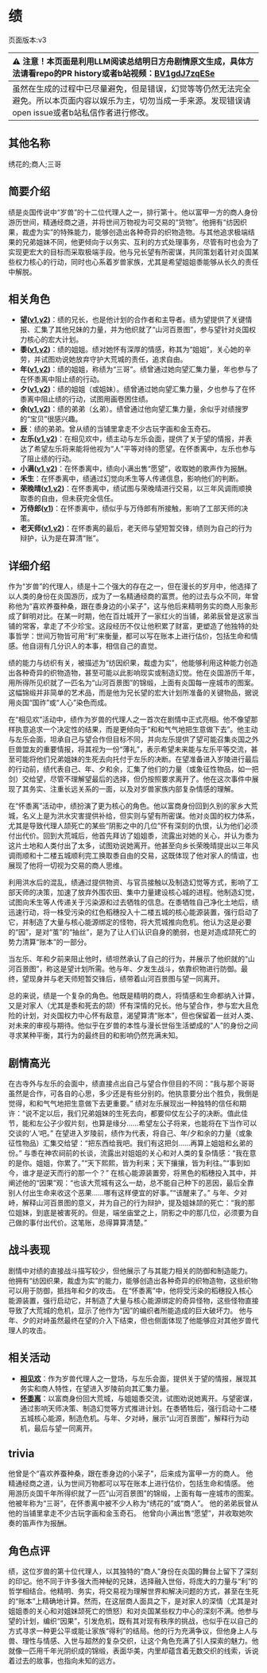# 绩
页面版本:v3
 

| :warning: 注意！本页面是利用LLM阅读总结明日方舟剧情原文生成，具体方法请看repo的PR history或者b站视频：[BV1gdJ7zqESe](https://www.bilibili.com/video/BV1gdJ7zqESe/)         |
|:----------------------------|
| 虽然在生成的过程中已尽量避免，但是错误，幻觉等等仍然无法完全避免。所以本页面内容以娱乐为主，切勿当成一手来源。发现错误请open issue或者b站私信作者进行修改。|



## 其他名称
绣花的;商人;三哥
## 简要介绍
绩是炎国传说中“岁兽”的十二位代理人之一，排行第十。他以富甲一方的商人身份游历世间，精通经商之道，并将世间万物视为可交易的“货物”。他拥有“纺因织果，裁虚为实”的特殊能力，能够创造出各种奇异的织物造物。与其他追求极端结果的兄弟姐妹不同，他更倾向于以务实、互利的方式处理事务，尽管有时也会为了实现更宏大的目标而采取极端手段。他与兄长望有所密谋，共同策划着针对炎国某些权力核心的行动，同时也心系着岁兽家族，尤其是希望姐姐黍能够从长久的责任中解脱。
## 相关角色
-   **望([v1](../chars/extended_char_wang.md),[v2](extended_char_wang.md))**：绩的兄长，也是他计划的合作者和主导者。绩为望提供了关键情报、汇集了其他兄妹的力量，并为他织就了“山河百景图”，参与望针对炎国权力核心的宏大计划。
-   **黍([v1](../chars/char_2025_shu.md),[v2](char_2025_shu.md))**：绩的姐姐。绩对她怀有深厚的情感，称其为“姐姐”，关心她的辛劳，并试图劝说她放弃守护大荒城的责任，追求自由。
-   **年([v1](../chars/char_2014_nian.md),[v2](char_2014_nian.md))**：绩的姐姐，称绩为“三哥”。绩曾通过她向望汇集力量，年也参与了在怀黍离中阻止绩的行动。
-   **夕([v1](../chars/char_2015_dusk.md),[v2](char_2015_dusk.md))**：绩的姐姐（或姐妹）。绩曾通过她向望汇集力量，夕也参与了在怀黍离中阻止绩的行动，试图用画卷困住绩。
-   **余([v1](../chars/char_2026_yu.md),[v2](char_2026_yu.md))**：绩的弟弟（幺弟）。绩曾通过他向望汇集力量，余似乎对绩搜罗的“宝贝”很感兴趣。
-   **辰**：绩的弟弟。曾从绩的当铺里拿走不少古玩字画和金玉奇石。
-   **左乐([v1](../chars/char_4121_zuole.md),[v2](char_4121_zuole.md))**：在相见欢中，绩主动与左乐会面，提供了关于望的情报，并表达了希望左乐将来能将他视为“人”平等对待的愿望。在怀黍离中，左乐也参与了阻止绩的行动。
-   **小满([v1](../chars/char_4122_grabds.md),[v2](char_4122_grabds.md))**：在怀黍离中，绩向小满出售“愿望”，收取她的歌声作为报酬。
-   **禾生**：在怀黍离中，绩通过幻觉向禾生等人传递信息，影响他们的判断。
-   **荣晚晴([v1](../chars/extended_char_rong_wan_qing.md),[v2](extended_char_rong_wan_qing.md))**：在怀黍离中，绩试图与荣晚晴进行交易，以三年风调雨顺换取黍的自由，但未获完全信任。
-   **万侍郎([v1](../chars/extended_char_wan_shi_lang.md))**：在怀黍离中，绩似乎与万侍郎有所接触，影响了工部天师的决策。
-   **老天师([v1](../chars/extended_char_712d33.md),[v2](extended_char_lao_tian_shi.md))**：在怀黍离的最后，老天师与望短暂交锋，绩则为自己的行为辩护，认为是在算清“账”。
## 详细介绍
作为“岁兽”的代理人，绩是十二个强大的存在之一，但在漫长的岁月中，他选择了以人类的身份在炎国游历，成为了一名精通经商的富贾。他的过去与众不同，年曾称他为“喜欢养蚕种桑，跟在黍身边的小呆子”，这与他后来精明务实的商人形象形成了鲜明对比。在某一时期，他在百灶城开了一家红火的当铺，弟弟辰曾是这家当铺的常客，拿走了不少珍宝。这段经历不仅让他积累了财富，更塑造了他独特的处事哲学：世间万物皆可用“利”来衡量，都可以写在账本上进行估价，包括生命和情感。他自诩有几分识人的本事，相信自己的直觉。

绩的能力与纺织有关，被描述为“纺因织果，裁虚为实”，他能够利用这种能力创造出各种奇异的织物造物，甚至可能以此影响现实或制造幻觉。他在炎国游历千年，用所得所见织就了一匹名为“山河百景图”的锦缎，上面有炎国每一座城市的图案。这幅锦缎并非简单的艺术品，而是他为兄长望的宏大计划所准备的关键物品，据说用炎国“国祚”或“人心”染色而成。

在“相见欢”活动中，绩作为岁兽的代理人之一首次在剧情中正式亮相。他不像望那样执意追求一个决定性的结果，而是更倾向于“和和气气地把生意做下去”。他主动与左乐会面，坦承自己与望合作但目标不同，并向左乐提供了望可能召集炎国之外巨兽盟友的重要情报，将其视为一份“薄礼”，表示希望未来能与左乐平等交流，甚至可能将他们兄弟姐妹的生死去向托付于左乐的决断。在望准备进入岁陵进行最后的行动前，绩代表自己、年、夕和余，汇集了他们的力量（或象征性物品，如一把剑）交给望，尽管不理解望最后的选择，但仍按照要求离开了。他在这次事件中展现了其务实、注重长远关系的一面，以及对岁兽家族内部复杂情感的理解。

在“怀黍离”活动中，绩扮演了更为核心的角色。他以富商身份回到久别的家乡大荒城，名义上是为洪水灾害提供补给，但实则与望有所密谋。他对炎国的权力体系，尤其是导致代理人颉死亡的某些“阴影之中的几位”怀有深刻的仇恨，认为他们必须付出代价。回到大荒城后，他首先拜访了姐姐黍，流露出对她的关心，并认为黍为这片土地和人类付出了太多，试图劝说她离开。他甚至向乡长荣晚晴提出以三年风调雨顺和十二楼五城顺利完工换取黍自由的交易，这既体现了他对家人的情谊，也展现了他将一切视为交易的商人思维。

利用洪水后的混乱，绩通过提供物资、与官员接触以及制造幻觉等方式，影响了工部天师的决策，加速了放弃外围农田、集中力量建设核心城的进程。他制造幻觉，试图向禾生等人传递关于污染源和过去牺牲的信息。在黍牺牲自己净化土地后，绩迅速行动，将一株受污染的红色稻穗投入十二楼五城的核心能源装置，强行启动了它，并制造了大量与核心能源绑定的怪物，将大荒城推向危机。他认为这是必要的“因”，是对“茧”的“抽丝”，是为了让人们认识自身的脆弱，也是对造成颉死亡的势力清算“账本”的一部分。

当左乐、年和夕前来阻止他时，绩坦然承认了自己的行为，并展示了他织就的“山河百景图”，称这是望计划所需。他与年、夕发生战斗，依靠织物进行防御。最终，望现身并与老天师短暂交锋后，绩带着山河百景图与望一同离开。

总的来说，绩是一个复杂的角色。他既是精明的商人，将情感和生命都纳入计算，又是对家人（尤其是黍和死去的颉）怀有深情的兄长。他与望合作，参与宏大且危险的计划，对炎国权力中心怀有敌意，渴望算清“账本”，但也保留着一丝对人类、对未来的审视与期待。他似乎在岁兽的本性与漫长世俗生活塑成的“人”的身份之间寻求某种平衡，其行为的最终目的和影响仍然充满未知。
## 剧情高光
在古寺外与左乐的会面中，绩直接点出自己与望合作但目的不同：“我与那个哥哥虽然是合作，可各自的心思，多少还是有些分别的。他执意要分出个胜负，我倒是觉得，和和气气地把生意做下去更重要。”
绩对左乐展现出一种独特的信任和期许：“说不定以后，我们兄弟姐妹的生死去向，都要仰仗左公子的决断。值此佳节，能和左公子少叙片刻，也算是缘分......希望左公子将来，也能将在下当作可以交谈的‘人’吧。”
在望进入岁陵前，绩作为代表，将自己、年/夕和余的力量（或象征性物品）汇集交给望：“把东西给我吧。我们有这把剑......再算上姐姐和幺弟的份。”
与黍在神农祠前的长谈，流露出对姐姐的关心和对人类的复杂情感：“我在意的是你。姐姐，你累了。”“天下熙熙，皆为利来；天下攘攘，皆为利往。”“事到如今，谁才是逆天而行的那一个？”
在核心能源装置旁，将黑色的稻穗投入其中，并阐述他的“因果”观：“也该大荒城有这么一劫，总不能自己种下的恶因，最后全靠别人付出生命来收这个恶果......哪有这样便宜的好事。”“该醒来了。”
与年、夕对峙，解释山河百景图的意义，并为自己的行为辩护，提及姐妹颉的死亡：“我的那位姐妹，到底是被害死的。但是，端坐庙堂之上，阴影之中的那几位，必须要为自己做的事付出代价。这笔账，总得算算清楚。”
## 战斗表现
剧情中对绩的直接战斗描写较少，但他展示了与其能力相关的防御和制造能力。
他拥有“纺因织果，裁虚为实”的能力，能够创造出各种奇异的织物造物，这些织物可以用于防御，抵挡年和夕的攻击。
在“怀黍离”中，他将受污染的稻穗投入核心能源装置，强行启动它，并制造了大量与核心能源绑定的奇异怪物，这些怪物直接导致了大荒城的危机，显示了他作为“因”的编织者所能造成的巨大破坏力。
他与年、夕的对峙虽然最终在望的介入下结束，但也侧面体现了他能够应对其他岁兽代理人的攻击。
## 相关活动
-   **[相见欢](../stories/act40side.md)**：作为岁兽代理人之一登场，与左乐会面，提供关于望的情报，展现其务实和商人特性，在望进入岁陵前向其汇集力量。
-   **[怀黍离](../stories/act31side.md)**：以富商身份回大荒城，与姐姐黍交流，试图劝说她离开。与望密谋，通过影响天师决策、制造幻觉等方式推进计划。在黍牺牲后，强行启动十二楼五城核心能源，制造危机。与年、夕对峙，展示“山河百景图”，解释行为动机，最后与望一同离开。
## trivia
他曾是个“喜欢养蚕种桑，跟在黍身边的小呆子”，后来成为富甲一方的商人。
他精通经商之道，认为世间万物都可以写在账本上进行估价，包括生命和情感。
他用游历炎国千年所得织就了一匹“山河百景图”的锦缎，上面有每一座城市的图案。
他被年称为“三哥”，在怀黍离中被不少人称为“绣花的”或“商人”。
他的弟弟辰曾从他的当铺里拿走不少古玩字画和金玉奇石。
他曾向小满出售“愿望”，并收取她吹奏的笛声作为报酬。
## 角色点评
绩，这位岁兽的第十位代理人，以其独特的“商人”身份在炎国的舞台上留下了深刻的印记。他不同于许多强大而神秘的兄妹，选择融入世俗，将庞大的力量与“利”的哲学相结合。他精明、务实，将交易视为理解世界和解决问题的方式，甚至在生死的“账本”上精确地计算。然而，在这层商人面具之下，是对家人的深情（尤其是对姐姐黍的关心和对姐妹颉死亡的愤怒）和对炎国某些权力中心的深刻不满。他参与望的计划，编织“因果”，引发危机，既有其对现有秩序的挑战，也似乎在以自己的方式寻求一种更公平或能让家族“得利”的结局。他的行为充满争议，但他身上人与兽、理性与情感、入世与超然的复杂交织，让这个角色充满了引人探索的魅力。他就像一匹用千年光阴织成的锦缎，表面华美，内里却蕴含着无数交织的线索，诉说着过去的故事，也指向未知的远方。